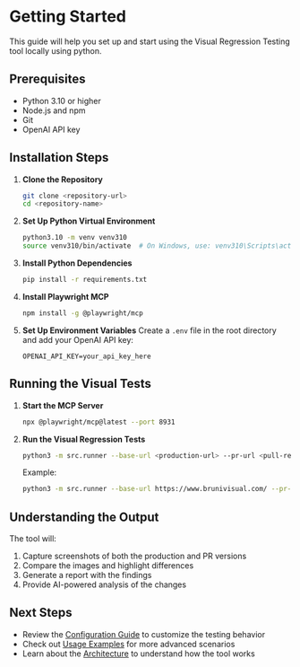 # Getting Started

This guide will help you set up and start using the Visual Regression Testing tool locally using python.

## Prerequisites

- Python 3.10 or higher
- Node.js and npm
- Git
- OpenAI API key

## Installation Steps

1. **Clone the Repository**

   ```bash
   git clone <repository-url>
   cd <repository-name>
   ```

2. **Set Up Python Virtual Environment**

   ```bash
   python3.10 -m venv venv310
   source venv310/bin/activate  # On Windows, use: venv310\Scripts\activate
   ```

3. **Install Python Dependencies**

   ```bash
   pip install -r requirements.txt
   ```

4. **Install Playwright MCP**

   ```bash
   npm install -g @playwright/mcp
   ```

5. **Set Up Environment Variables**
   Create a `.env` file in the root directory and add your OpenAI API key:
   ```
   OPENAI_API_KEY=your_api_key_here
   ```

## Running the Visual Tests

1. **Start the MCP Server**

   ```bash
   npx @playwright/mcp@latest --port 8931
   ```

2. **Run the Visual Regression Tests**

   ```bash
   python3 -m src.runner --base-url <production-url> --pr-url <pull-request-url>
   ```

   Example:

   ```bash
   python3 -m src.runner --base-url https://www.brunivisual.com/ --pr-url https://bruni-website-git-actionexp-nevinbuilds.vercel.app
   ```

## Understanding the Output

The tool will:

1. Capture screenshots of both the production and PR versions
2. Compare the images and highlight differences
3. Generate a report with the findings
4. Provide AI-powered analysis of the changes

## Next Steps

- Review the [Configuration Guide](configuration.md) to customize the testing behavior
- Check out [Usage Examples](usage-examples.md) for more advanced scenarios
- Learn about the [Architecture](architecture.md) to understand how the tool works
